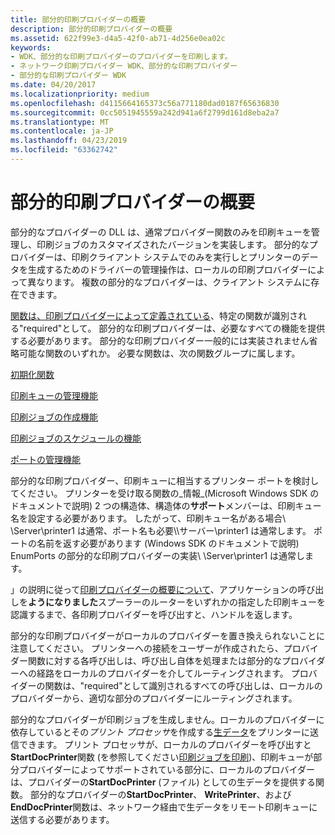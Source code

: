 ```yaml
---
title: 部分的印刷プロバイダーの概要
description: 部分的印刷プロバイダーの概要
ms.assetid: 622f99e3-d4a5-42f0-ab71-4d256e0ea02c
keywords:
- WDK、部分的な印刷プロバイダーのプロバイダーを印刷します。
- ネットワーク印刷プロバイダー WDK、部分的な印刷プロバイダー
- 部分的な印刷プロバイダー WDK
ms.date: 04/20/2017
ms.localizationpriority: medium
ms.openlocfilehash: d4115664165373c56a771180dad0187f65636830
ms.sourcegitcommit: 0cc5051945559a242d941a6f2799d161d8eba2a7
ms.translationtype: MT
ms.contentlocale: ja-JP
ms.lasthandoff: 04/23/2019
ms.locfileid: "63362742"
---
```

# <a name="overview-of-partial-print-providers"></a>部分的印刷プロバイダーの概要





部分的なプロバイダーの DLL は、通常プロバイダー関数のみを印刷キューを管理し、印刷ジョブのカスタマイズされたバージョンを実装します。 部分的なプロバイダーは、印刷クライアント システムでのみを実行しとプリンターのデータを生成するためのドライバーの管理操作は、ローカルの印刷プロバイダーによって異なります。 複数の部分的なプロバイダーは、クライアント システムに存在できます。

[関数は、印刷プロバイダーによって定義されている](functions-defined-by-print-providers.md)、特定の関数が識別される"required"として。 部分的な印刷プロバイダーは、必要なすべての機能を提供する必要があります。 部分的な印刷プロバイダー一般的には実装されません省略可能な関数のいずれか。 必要な関数は、次の関数グループに属します。

[初期化関数](functions-defined-by-print-providers.md#ddk-initialization-function-gg)

[印刷キューの管理機能](functions-defined-by-print-providers.md#ddk-print-queue-management-functions-gg)

[印刷ジョブの作成機能](functions-defined-by-print-providers.md#ddk-print-job-creation-functions-gg)

[印刷ジョブのスケジュールの機能](functions-defined-by-print-providers.md#ddk-print-job-scheduling-functions-gg)

[ポートの管理機能](functions-defined-by-print-providers.md#ddk-port-management-functions-gg)

部分的な印刷プロバイダー、印刷キューに相当するプリンター ポートを検討してください。 プリンターを受け取る関数の\_情報\_(Microsoft Windows SDK のドキュメントで説明) 2 つの構造体、構造体の**サポート**メンバーは、印刷キュー名を設定する必要があります。 したがって、印刷キュー名がある場合\\ \\Server\\printer1 は通常、ポート名も必要\\\\サーバー\\printer1 は通常します。 ポートの名前を返す必要があります (Windows SDK のドキュメントで説明) EnumPorts の部分的な印刷プロバイダーの実装\\ \\Server\\printer1 は通常します。

」の説明に従って[印刷プロバイダーの概要について](introduction-to-print-providers.md)、アプリケーションの呼び出しを**ようになりました**スプーラーのルーターをいずれかの指定した印刷キューを認識するまで、各印刷プロバイダーを呼び出すと、ハンドルを返します。

部分的な印刷プロバイダーがローカルのプロバイダーを置き換えられないことに注意してください。 プリンターへの接続をユーザーが作成されたら、プロバイダー関数に対する各呼び出しは、呼び出し自体を処理または部分的なプロバイダーへの経路をローカルのプロバイダーを介してルーティングされます。 プロバイダーの関数は、"required"として識別されるすべての呼び出しは、ローカルのプロバイダーから、適切な部分のプロバイダーにルーティングされます。

部分的なプロバイダーが印刷ジョブを生成しません。ローカルのプロバイダーに依存しているとその*プリント プロセッサ*を作成する[生データ](raw-data-type.md)をプリンターに送信できます。 プリント プロセッサが、ローカルのプロバイダーを呼び出すと**StartDocPrinter**関数 (を参照してください[印刷ジョブを印刷](printing-a-print-job.md))、印刷キューが部分プロバイダーによってサポートされている部分に、ローカルのプロバイダーは、プロバイダーの**StartDocPrinter** (ファイル) としての生データを提供する関数。 部分的なプロバイダーの**StartDocPrinter**、 **WritePrinter**、および**EndDocPrinter**関数は、ネットワーク経由で生データをリモート印刷キューに送信する必要があります。

 

 




